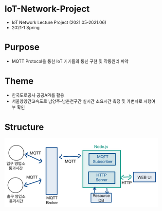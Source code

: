 # IoT-Network-Project
* IoT Network Lecture Project (2021.05-2021.06)
* 2021-1 Spring
# Purpose
* MQTT Protocol을 통한 IoT 기기들의 통신 구현 및 작동원리 파악
# Theme
* 한국도로공사 공공API를 활용
* 서울양양간고속도로 남양주-남춘천구간 실시간 소요시간 측정 및 가변차로 시행여부 확인
# Structure
<img src=브로커그림.jpg> 
